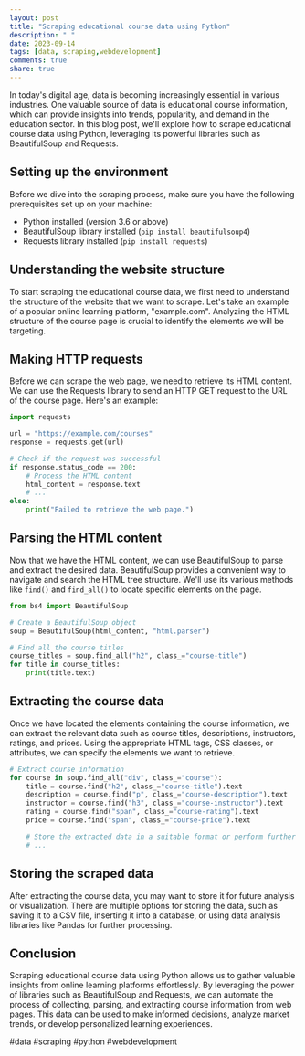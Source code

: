 ```yaml
---
layout: post
title: "Scraping educational course data using Python"
description: " "
date: 2023-09-14
tags: [data, scraping,webdevelopment]
comments: true
share: true
---
```


In today's digital age, data is becoming increasingly essential in various industries. One valuable source of data is educational course information, which can provide insights into trends, popularity, and demand in the education sector. In this blog post, we'll explore how to scrape educational course data using Python, leveraging its powerful libraries such as BeautifulSoup and Requests.

## Setting up the environment
Before we dive into the scraping process, make sure you have the following prerequisites set up on your machine:
- Python installed (version 3.6 or above)
- BeautifulSoup library installed (`pip install beautifulsoup4`)
- Requests library installed (`pip install requests`)

## Understanding the website structure
To start scraping the educational course data, we first need to understand the structure of the website that we want to scrape. Let's take an example of a popular online learning platform, "example.com". Analyzing the HTML structure of the course page is crucial to identify the elements we will be targeting.

## Making HTTP requests
Before we can scrape the web page, we need to retrieve its HTML content. We can use the Requests library to send an HTTP GET request to the URL of the course page. Here's an example:

```python
import requests

url = "https://example.com/courses"
response = requests.get(url)

# Check if the request was successful
if response.status_code == 200:
    # Process the HTML content
    html_content = response.text
    # ...
else:
    print("Failed to retrieve the web page.")
```

## Parsing the HTML content
Now that we have the HTML content, we can use BeautifulSoup to parse and extract the desired data. BeautifulSoup provides a convenient way to navigate and search the HTML tree structure. We'll use its various methods like `find()` and `find_all()` to locate specific elements on the page.

```python
from bs4 import BeautifulSoup

# Create a BeautifulSoup object
soup = BeautifulSoup(html_content, "html.parser")

# Find all the course titles
course_titles = soup.find_all("h2", class_="course-title")
for title in course_titles:
    print(title.text)
```

## Extracting the course data
Once we have located the elements containing the course information, we can extract the relevant data such as course titles, descriptions, instructors, ratings, and prices. Using the appropriate HTML tags, CSS classes, or attributes, we can specify the elements we want to retrieve.

```python
# Extract course information
for course in soup.find_all("div", class_="course"):
    title = course.find("h2", class_="course-title").text
    description = course.find("p", class_="course-description").text
    instructor = course.find("h3", class_="course-instructor").text
    rating = course.find("span", class_="course-rating").text
    price = course.find("span", class_="course-price").text

    # Store the extracted data in a suitable format or perform further processing
    # ...
```

## Storing the scraped data
After extracting the course data, you may want to store it for future analysis or visualization. There are multiple options for storing the data, such as saving it to a CSV file, inserting it into a database, or using data analysis libraries like Pandas for further processing.

## Conclusion
Scraping educational course data using Python allows us to gather valuable insights from online learning platforms effortlessly. By leveraging the power of libraries such as BeautifulSoup and Requests, we can automate the process of collecting, parsing, and extracting course information from web pages. This data can be used to make informed decisions, analyze market trends, or develop personalized learning experiences.

#data #scraping #python #webdevelopment